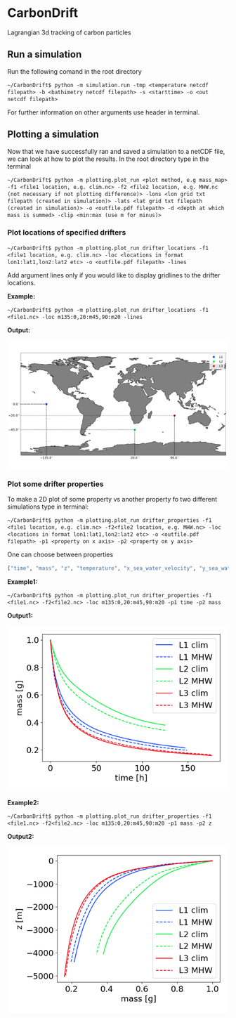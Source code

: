 # CarbonDrift
Lagrangian 3d  tracking of carbon particles

## Run a simulation

Run the following comand in the root directory

```console
~/CarbonDrift$ python -m simulation.run -tmp <temperature netcdf filepath> -b <bathimetry netcdf filepath> -s <starttime> -o <out netcdf filepath> 
```

For further information on other arguments use header in terminal.

## Plotting a simulation

Now that we have successfully ran and saved a simulation to a netCDF file, we can look at how to plot the results. In the root directory type in the terminal

```console
~/CarbonDrift$ python -m plotting.plot_run <plot method, e.g mass_map> -f1 <file1 location, e.g. clim.nc> -f2 <file2 location, e.g. MHW.nc (not necessary if not plotting difference)> -lons <lon grid txt filepath (created in simulation)> -lats <lat grid txt filepath (created in simulation)> -o <outfile.pdf filepath> -d <depth at which mass is summed> -clip <min:max (use m for minus)>
```

### Plot locations of specified drifters

```console
~/CarbonDrift$ python -m plotting.plot_run drifter_locations -f1 <file1 location, e.g. clim.nc> -loc <locations in format lon1:lat1,lon2:lat2 etc> -o <outfile.pdf filepath> -lines
```

Add argument lines only if you would like to display gridlines to the drifter locations.

**Example:**

```console
~/CarbonDrift$ python -m plotting.plot_run drifter_locations -f1 <file1.nc> -loc m135:0,20:m45,90:m20 -lines
```

**Output:**

![](/images/locations.png)

### Plot some drifter properties

To make a 2D plot of some property vs another property fo two different simulations type in terminal:

```console
~/CarbonDrift$ python -m plotting.plot_run drifter_properties -f1 <file1 location, e.g. clim.nc> -f2<file2 location, e.g. MHW.nc> -loc <locations in format lon1:lat1,lon2:lat2 etc> -o <outfile.pdf filepath> -p1 <property on x axis> -p2 <property on y axis>
```

One can choose between properties


```python
["time", "mass", "z", "temperature", "x_sea_water_velocity", "y_sea_water_velocity"]
```

**Example1:**

```console
~/CarbonDrift$ python -m plotting.plot_run drifter_properties -f1 <file1.nc> -f2<file2.nc> -loc m135:0,20:m45,90:m20 -p1 time -p2 mass
```

**Output1:**

![](/images/mass_t.png)

**Example2:**

```console
~/CarbonDrift$ python -m plotting.plot_run drifter_properties -f1 <file1.nc> -f2<file2.nc> -loc m135:0,20:m45,90:m20 -p1 mass -p2 z
```

**Output2:**

![](/images/z_mass.png)
